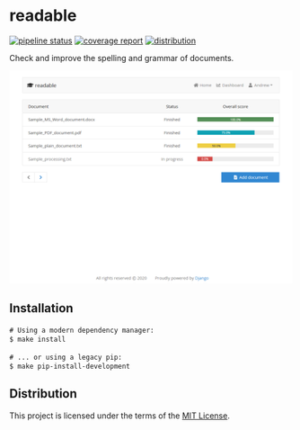 readable
========
[![pipeline status][pipeline]][readable_coverage]
[![coverage report][coverage]][readable_coverage]
[![distribution][license]](LICENSE)

Check and improve the spelling and grammar of documents.

[![showcase][showcase]][readable_homepage]

Installation
------------
```shell
# Using a modern dependency manager:
$ make install

# ... or using a legacy pip:
$ make pip-install-development
```

Distribution
------------
This project is licensed under the terms of the [MIT License](LICENSE).

[readable_homepage]: <https://readable.pw>
[readable_coverage]: <https://coverage.readable.pw>

[pipeline]: <https://gitlab.com/amalchuk/readable/badges/master/pipeline.svg?style=flat-square>
[coverage]: <https://gitlab.com/amalchuk/readable/badges/master/coverage.svg?style=flat-square>
[license]: <https://img.shields.io/github/license/amalchuk/readable?color=blue&style=flat-square>
[showcase]: <showcase/homepage.png>
